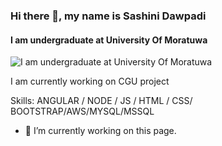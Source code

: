 ### Hi there 👋, my name is Sashini Dawpadi
#### I am undergraduate at University Of Moratuwa
![I am undergraduate at University Of Moratuwa](https://media-exp1.licdn.com/dms/image/C4D16AQEerURZ2EoIng/profile-displaybackgroundimage-shrink_200_800/0/1658818317191?e=1665014400&v=beta&t=ZjRrfPvCIWYzz1TQie8GspRZVX0p_0SCveSTDiH6EdM)

I am currently working on CGU project

Skills: ANGULAR / NODE / JS / HTML / CSS/ BOOTSTRAP/AWS/MYSQL/MSSQL

- 🔭 I’m currently working on this page. 




